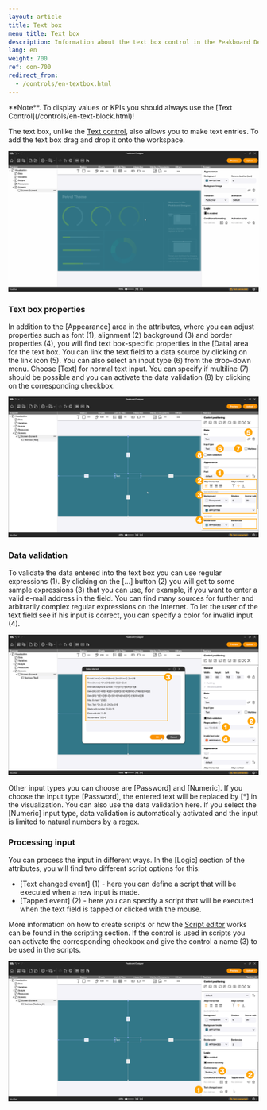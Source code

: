 ```yaml
---
layout: article
title: Text box
menu_title: Text box
description: Information about the text box control in the Peakboard Designer.
lang: en
weight: 700
ref: con-700
redirect_from:
  - /controls/en-textbox.html
---
```


<div class="box-tip" markdown="1">
**Note**.
To display values or KPIs you should always use the [Text Control](/controls/en-text-block.html)!
</div>

The text box, unlike the [Text control](/controls/en-text-block.html), also allows you to make text entries.
To add the text box drag and drop it onto the workspace.

![Add text box](/assets/images/Controls/Text-Box/en_textbox-01.gif)

### Text box properties

In addition to the [Appearance] area in the attributes, where you can adjust properties such as font (1), alignment (2) background (3) and border properties (4), you will find text box-specific properties in the [Data] area for the text box.
You can link the text field to a data source by clicking on the link icon (5).
You can also select an input type (6) from the drop-down menu. Choose [Text] for normal text input. You can specify if multiline (7) should be possible and you can activate the data validation (8) by clicking on the corresponding checkbox.

![Text box attributes](/assets/images/Controls/Text-Box/en_textbox-02.png)

### Data validation

To validate the data entered into the text box you can use regular expressions (1).
By clicking on the [...] button (2) you will get to some sample expressions (3) that you can use, for example, if you want to enter a valid e-mail address in the field. You can find many sources for further and arbitrarily complex regular expressions on the Internet. To let the user of the text field see if his input is correct, you can specify a color for invalid input (4).

![Text box attributes](/assets/images/Controls/Text-Box/en_textbox-03.png)

Other input types you can choose are [Password] and [Numeric]. If you choose the input type [Password], the entered text will be replaced by [*] in the visualization. You can also use the data validation here. If you select the [Numeric] input type, data validation is automatically activated and the input is limited to natural numbers by a regex.

### Processing input

You can process the input in different ways.
In the [Logic] section of the attributes, you will find two different script options for this:

* [Text changed event] (1) - here you can define a script that will be executed when a new input is made.
* [Tapped event] (2) - here you can specify a script that will be executed when the text field is tapped or clicked with the mouse.

More information on how to create scripts or how the [Script editor](/scripting/en-script-editor.html) works can be found in the scripting section.
If the control is used in scripts you can activate the corresponding checkbox and give the control a name (3) to be used in the scripts.

![Available script options](/assets/images/Controls/Text-Box/en_textbox-04.png)
